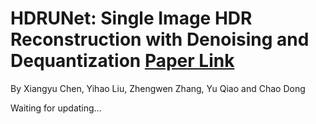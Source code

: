 # HDRUNet: Single Image HDR Reconstruction with Denoising and Dequantization [Paper Link](http://arxiv.org/abs/2105.13084)
By Xiangyu Chen, Yihao Liu, Zhengwen Zhang, Yu Qiao and Chao Dong

Waiting for updating...
